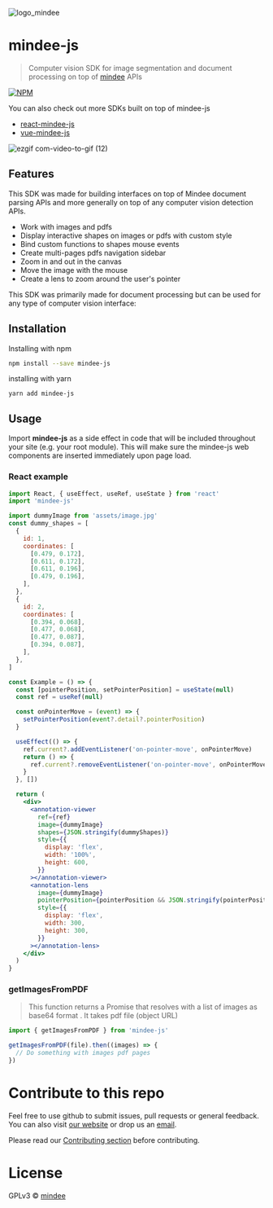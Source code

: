 ![logo_mindee](https://user-images.githubusercontent.com/41388086/68026973-7858b080-fcb1-11e9-85ff-724c8d014118.png)

# mindee-js

> Computer vision SDK for image segmentation and document processing on top of [mindee](https://mindee.com) APIs

[![NPM](https://img.shields.io/npm/v/mindee-js.svg)](https://www.npmjs.com/package/mindee-js)

You can also check out more SDKs built on top of mindee-js
- [react-mindee-js](https://www.npmjs.com/package/react-mindee-js)
- [vue-mindee-js](https://www.npmjs.com/package/vue-mindee-js)

![ezgif com-video-to-gif (12)](https://user-images.githubusercontent.com/41388086/87852820-92045b80-c905-11ea-808e-5a971de2b29f.gif)


## Features

This SDK was made for building interfaces on top of Mindee document parsing APIs and more generally on top of
any computer vision detection APIs.

- Work with images and pdfs
- Display interactive shapes on images or pdfs with custom style
- Bind custom functions to shapes mouse events
- Create multi-pages pdfs navigation sidebar
- Zoom in and out in the canvas
- Move the image with the mouse
- Create a lens to zoom around the user's pointer

This SDK was primarily made for document processing but can be used for any type of computer vision interface:

## Installation

Installing with npm

```bash
npm install --save mindee-js
```

installing with yarn

```
yarn add mindee-js
```

## Usage

Import **mindee-js** as a side effect in code that will be included throughout your site (e.g. your root module). This will make sure the mindee-js web components are inserted immediately upon page load.

### React example
```jsx
import React, { useEffect, useRef, useState } from 'react'
import 'mindee-js'

import dummyImage from 'assets/image.jpg'
const dummy_shapes = [
  {
    id: 1,
    coordinates: [
      [0.479, 0.172],
      [0.611, 0.172],
      [0.611, 0.196],
      [0.479, 0.196],
    ],
  },
  {
    id: 2,
    coordinates: [
      [0.394, 0.068],
      [0.477, 0.068],
      [0.477, 0.087],
      [0.394, 0.087],
    ],
  },
]

const Example = () => {
  const [pointerPosition, setPointerPosition] = useState(null)
  const ref = useRef(null)

  const onPointerMove = (event) => {
    setPointerPosition(event?.detail?.pointerPosition)
  }

  useEffect(() => {
    ref.current?.addEventListener('on-pointer-move', onPointerMove)
    return () => {
      ref.current?.removeEventListener('on-pointer-move', onPointerMove)
    }
  }, [])

  return (
    <div>
      <annotation-viewer
        ref={ref}
        image={dummyImage}
        shapes={JSON.stringify(dummyShapes)}
        style={{
          display: 'flex',
          width: '100%',
          height: 600,
        }}
      ></annotation-viewer>
      <annotation-lens
        image={dummyImage}
        pointerPosition={pointerPosition && JSON.stringify(pointerPosition)}
        style={{
          display: 'flex',
          width: 300,
          height: 300,
        }}
      ></annotation-lens>
    </div>
  )
}

```

### getImagesFromPDF
> This function returns a Promise that resolves with a list of images as base64 format . It takes pdf file (object URL)

```javascript
import { getImagesFromPDF } from 'mindee-js'

getImagesFromPDF(file).then((images) => {
  // Do something with images pdf pages
})
```

# Contribute to this repo

Feel free to use github to submit issues, pull requests or general feedback.
You can also visit [our website](https://mindee.com) or drop us an [email](mailto:contact@mindee.com).

Please read our [Contributing section](CONTRIBUTING.md) before contributing.

# License

GPLv3 © [mindee](https://mindee.com)
